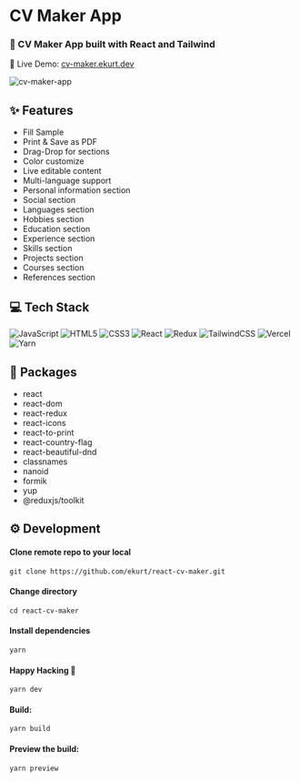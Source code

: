 # CV Maker App

### 📜 CV Maker App built with React and Tailwind

🔗 Live Demo: [cv-maker.ekurt.dev](https://cv-maker.ekurt.dev)

![cv-maker-app](https://cv-maker.ekurt.dev/assets/images/cv-maker-app.png)

## ✨ Features

- Fill Sample
- Print & Save as PDF
- Drag-Drop for sections
- Color customize
- Live editable content
- Multi-language support
- Personal information section
- Social section
- Languages section
- Hobbies section
- Education section
- Experience section
- Skills section
- Projects section
- Courses section
- References section

## 💻 Tech Stack

![JavaScript](https://img.shields.io/badge/javascript-%23323330.svg?style=for-the-badge&logo=javascript&logoColor=%23F7DF1E)
![HTML5](https://img.shields.io/badge/html5-%23E34F26.svg?style=for-the-badge&logo=html5&logoColor=white)
![CSS3](https://img.shields.io/badge/css3-%231572B6.svg?style=for-the-badge&logo=css3&logoColor=white)
![React](https://img.shields.io/badge/react-%2320232a.svg?style=for-the-badge&logo=react&logoColor=%2361DAFB)
![Redux](https://img.shields.io/badge/redux-%23593d88.svg?style=for-the-badge&logo=redux&logoColor=white)
![TailwindCSS](https://img.shields.io/badge/tailwindcss-%2338B2AC.svg?style=for-the-badge&logo=tailwind-css&logoColor=white)
![Vercel](https://img.shields.io/badge/vercel-%23000000.svg?style=for-the-badge&logo=vercel&logoColor=white)
![Yarn](https://img.shields.io/badge/yarn-%232C8EBB.svg?style=for-the-badge&logo=yarn&logoColor=white)

## 📝 Packages

- react
- react-dom
- react-redux
- react-icons
- react-to-print
- react-country-flag
- react-beautiful-dnd
- classnames
- nanoid
- formik
- yup
- @reduxjs/toolkit

## ⚙️ Development

#### Clone remote repo to your local

```
git clone https://github.com/ekurt/react-cv-maker.git
```

#### Change directory

```
cd react-cv-maker
```

#### Install dependencies

```
yarn
```

#### Happy Hacking 🎉

```
yarn dev
```

#### Build:

```
yarn build
```

#### Preview the build:

```
yarn preview
```
